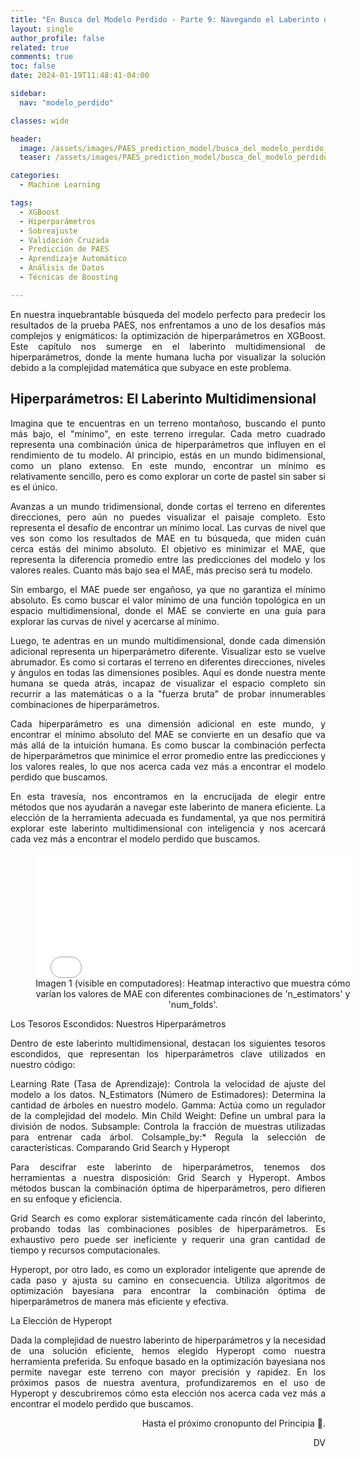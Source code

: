 ```yaml
---
title: "En Busca del Modelo Perdido - Parte 9: Navegando el Laberinto de Hiperparámetros de XGBoost"
layout: single
author_profile: false
related: true
comments: true
toc: false
date: 2024-01-19T11:48:41-04:00

sidebar:
  nav: "modelo_perdido"

classes: wide

header:
  image: /assets/images/PAES_prediction_model/busca_del_modelo_perdido_parte_8.png
  teaser: /assets/images/PAES_prediction_model/busca_del_modelo_perdido_parte_8.png

categories:
  - Machine Learning

tags:
  - XGBoost
  - Hiperparámetros
  - Sobreajuste
  - Validación Cruzada
  - Predicción de PAES
  - Aprendizaje Automático
  - Análisis de Datos
  - Técnicas de Boosting

---
```

<div align="justify" markdown="1">
En nuestra inquebrantable búsqueda del modelo perfecto para predecir los resultados de la prueba PAES, nos enfrentamos a uno de los desafíos más complejos y enigmáticos: la optimización de hiperparámetros en XGBoost. Este capítulo nos sumerge en el laberinto multidimensional de hiperparámetros, donde la mente humana lucha por visualizar la solución debido a la complejidad matemática que subyace en este problema.

## Hiperparámetros: El Laberinto Multidimensional

Imagina que te encuentras en un terreno montañoso, buscando el punto más bajo, el "mínimo", en este terreno irregular. Cada metro cuadrado representa una combinación única de hiperparámetros que influyen en el rendimiento de tu modelo. Al principio, estás en un mundo bidimensional, como un plano extenso. En este mundo, encontrar un mínimo es relativamente sencillo, pero es como explorar un corte de pastel sin saber si es el único.

Avanzas a un mundo tridimensional, donde cortas el terreno en diferentes direcciones, pero aún no puedes visualizar el paisaje completo. Esto representa el desafío de encontrar un mínimo local. Las curvas de nivel que ves son como los resultados de MAE en tu búsqueda, que miden cuán cerca estás del mínimo absoluto. El objetivo es minimizar el MAE, que representa la diferencia promedio entre las predicciones del modelo y los valores reales. Cuanto más bajo sea el MAE, más preciso será tu modelo.

Sin embargo, el MAE puede ser engañoso, ya que no garantiza el mínimo absoluto. Es como buscar el valor mínimo de una función topológica en un espacio multidimensional, donde el MAE se convierte en una guía para explorar las curvas de nivel y acercarse al mínimo.

Luego, te adentras en un mundo multidimensional, donde cada dimensión adicional representa un hiperparámetro diferente. Visualizar esto se vuelve abrumador. Es como si cortaras el terreno en diferentes direcciones, niveles y ángulos en todas las dimensiones posibles. Aquí es donde nuestra mente humana se queda atrás, incapaz de visualizar el espacio completo sin recurrir a las matemáticas o a la "fuerza bruta" de probar innumerables combinaciones de hiperparámetros.

Cada hiperparámetro es una dimensión adicional en este mundo, y encontrar el mínimo absoluto del MAE se convierte en un desafío que va más allá de la intuición humana. Es como buscar la combinación perfecta de hiperparámetros que minimice el error promedio entre las predicciones y los valores reales, lo que nos acerca cada vez más a encontrar el modelo perdido que buscamos.

En esta travesía, nos encontramos en la encrucijada de elegir entre métodos que nos ayudarán a navegar este laberinto de manera eficiente. La elección de la herramienta adecuada es fundamental, ya que nos permitirá explorar este laberinto multidimensional con inteligencia y nos acercará cada vez más a encontrar el modelo perdido que buscamos.

<figure style="width: 100%; text-align: center;">
    <embed type="text/html" src="/assets/images/simple_post_images/minimos_superficie.html" style="width: 100%; height: 200px; border: none;" alt="Imagen 1: Heatmap del Análisis de MAE.">
    <figcaption>Imagen 1 (visible en computadores): Heatmap interactivo que muestra cómo varían los valores de MAE con diferentes combinaciones de 'n_estimators' y 'num_folds'.</figcaption>
</figure>


Los Tesoros Escondidos: Nuestros Hiperparámetros

Dentro de este laberinto multidimensional, destacan los siguientes tesoros escondidos, que representan los hiperparámetros clave utilizados en nuestro código:

Learning Rate (Tasa de Aprendizaje): Controla la velocidad de ajuste del modelo a los datos.
N_Estimators (Número de Estimadores): Determina la cantidad de árboles en nuestro modelo.
Gamma: Actúa como un regulador de la complejidad del modelo.
Min Child Weight: Define un umbral para la división de nodos.
Subsample: Controla la fracción de muestras utilizadas para entrenar cada árbol.
Colsample_by:* Regula la selección de características.
Comparando Grid Search y Hyperopt

Para descifrar este laberinto de hiperparámetros, tenemos dos herramientas a nuestra disposición: Grid Search y Hyperopt. Ambos métodos buscan la combinación óptima de hiperparámetros, pero difieren en su enfoque y eficiencia.

Grid Search es como explorar sistemáticamente cada rincón del laberinto, probando todas las combinaciones posibles de hiperparámetros. Es exhaustivo pero puede ser ineficiente y requerir una gran cantidad de tiempo y recursos computacionales.

Hyperopt, por otro lado, es como un explorador inteligente que aprende de cada paso y ajusta su camino en consecuencia. Utiliza algoritmos de optimización bayesiana para encontrar la combinación óptima de hiperparámetros de manera más eficiente y efectiva.

La Elección de Hyperopt

Dada la complejidad de nuestro laberinto de hiperparámetros y la necesidad de una solución eficiente, hemos elegido Hyperopt como nuestra herramienta preferida. Su enfoque basado en la optimización bayesiana nos permite navegar este terreno con mayor precisión y rapidez. En los próximos pasos de nuestra aventura, profundizaremos en el uso de Hyperopt y descubriremos cómo esta elección nos acerca cada vez más a encontrar el modelo perdido que buscamos.

<div align="right" markdown="1">
Hasta el próximo cronopunto del Principia 🥚.

DV

</div>
</div>
